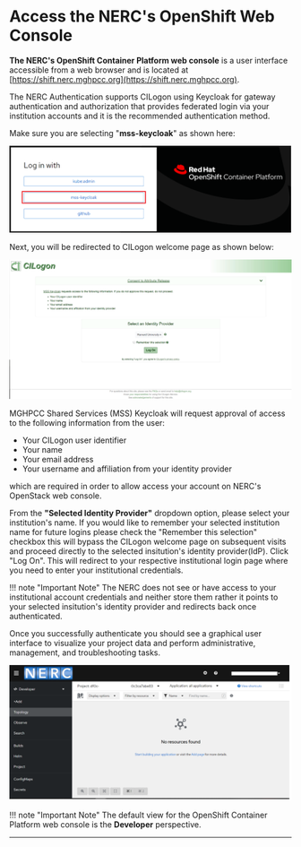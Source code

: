 # Access the NERC's OpenShift Web Console

**The NERC's OpenShift Container Platform web console** is a user interface accessible
from a web browser and is located at [https://shift.nerc.mghpcc.org](https://shift.nerc.mghpcc.org).

The NERC Authentication supports CILogon using Keycloak for gateway authentication
and authorization that provides federated login via your institution accounts and
it is the recommended authentication method.

Make sure you are selecting "**mss-keycloak**" as shown here:

![OpenShift Login with KeyCloak](images/openshift_login.png)

Next, you will be redirected to CILogon welcome page as shown below:

![CILogon Welcome Page](images/CILogon_interface.png)

MGHPCC Shared Services (MSS) Keycloak will request approval of access to the
following information from the user:

- Your CILogon user identifier
- Your name
- Your email address
- Your username and affiliation from your identity provider

which are required in order to allow access your account on NERC's OpenStack
web console.

From the **"Selected Identity Provider"** dropdown option, please select your institution's
name. If you would like to remember your selected institution name for future
logins please check the "Remember this selection" checkbox this will bypass the
CILogon welcome page on subsequent visits and proceed directly to the selected insitution's
identity provider(IdP). Click "Log On". This will redirect to your respective institutional
login page where you need to enter your institutional credentials.

!!! note "Important Note"
    The NERC does not see or have access to your institutional account credentials
    and neither store them rather it points to your selected insitution's identity
    provider and redirects back once authenticated.

Once you successfully authenticate you should see a graphical user interface to
visualize your project data and perform administrative, management, and troubleshooting
tasks.

![OpenShift Web Console](images/openshift-web-console.png)

!!! note "Important Note"
    The default view for the OpenShift Container Platform web console is the **Developer**
    perspective.

---
